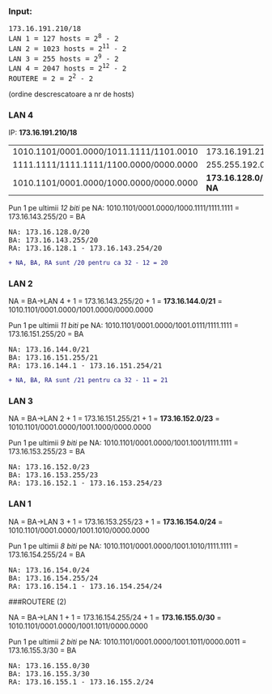 ### Input:
<pre>
173.16.191.210/18
LAN 1 = 127 hosts = 2<sup>8</sup> - 2
LAN 2 = 1023 hosts = 2<sup>11</sup> - 2
LAN 3 = 255 hosts = 2<sup>9</sup> - 2
LAN 4 = 2047 hosts = 2<sup>12</sup> - 2
ROUTERE = 2 = 2<sup>2</sup> - 2
</pre>

(ordine descrescatoare a nr de hosts)

### LAN 4

IP: <b>173.16.191.210/18</b>
<table>
<tr>
<td>1010.1101/0001.0000/1011.1111/1101.0010</td><td>173.16.191.210/18</td>
</tr>
<tr>
<td>1111.1111/1111.1111/1100.0000/0000.0000</td><td>255.255.192.0/18</td>
</tr>
<tr>
<td>1010.1101/0001.0000/1000.0000/0000.0000</td><td><b>173.16.128.0/20 = NA</b></td>
</tr>
<table>

Pun 1 pe ultimii <em>12 biti</em> pe NA: 1010.1101/0001.0000/1000.1111/1111.1111 = 173.16.143.255/20 = BA

<pre>
NA: 173.16.128.0/20
BA: 173.16.143.255/20
RA: 173.16.128.1 - 173.16.143.254/20
</pre>

```diff
+ NA, BA, RA sunt /20 pentru ca 32 - 12 = 20
```
### LAN 2

NA = BA->LAN 4 + 1 = 173.16.143.255/20 + 1 = <b>173.16.144.0/21</b> = 1010.1101/0001.0000/1001.0000/0000.0000

Pun 1 pe ultimii <em>11 biti</em> pe NA: 1010.1101/0001.0000/1001.0111/1111.1111 = 173.16.151.255/20 = BA

<pre>
NA: 173.16.144.0/21
BA: 173.16.151.255/21
RA: 173.16.144.1 - 173.16.151.254/21
</pre>

```diff
+ NA, BA, RA sunt /21 pentru ca 32 - 11 = 21
```
### LAN 3

NA = BA->LAN 2 + 1 = 173.16.151.255/21 + 1 = <b>173.16.152.0/23</b> = 1010.1101/0001.0000/1001.1000/0000.0000

Pun 1 pe ultimii <em>9 biti</em> pe NA: 1010.1101/0001.0000/1001.1001/1111.1111 = 173.16.153.255/23 = BA

<pre>
NA: 173.16.152.0/23
BA: 173.16.153.255/23
RA: 173.16.152.1 - 173.16.153.254/23
</pre>

### LAN 1

NA = BA->LAN 3 + 1 = 173.16.153.255/23 + 1 = <b>173.16.154.0/24</b> = 1010.1101/0001.0000/1001.1010/0000.0000

Pun 1 pe ultimii <em>8 biti</em> pe NA: 1010.1101/0001.0000/1001.1010/1111.1111 = 173.16.154.255/24 = BA

<pre>
NA: 173.16.154.0/24
BA: 173.16.154.255/24
RA: 173.16.154.1 - 173.16.154.254/24
</pre>

###ROUTERE (2)

NA = BA->LAN 1 + 1 = 173.16.154.255/24 + 1 = <b>173.16.155.0/30</b> = 1010.1101/0001.0000/1001.1011/0000.0000

Pun 1 pe ultimii <em>2 biti</em> pe NA: 1010.1101/0001.0000/1001.1011/0000.0011 = 173.16.155.3/30 = BA

<pre>
NA: 173.16.155.0/30
BA: 173.16.155.3/30
RA: 173.16.155.1 - 173.16.155.2/24
</pre>
